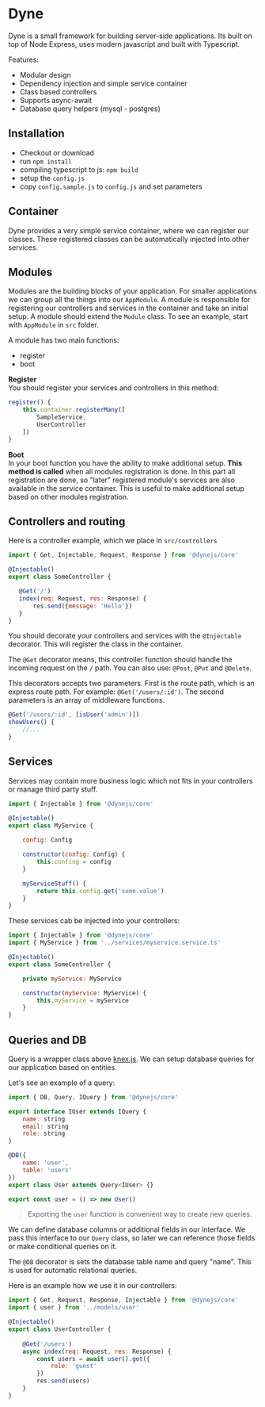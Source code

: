 # Dyne

Dyne is a small framework for building server-side applications. Its built on top of Node Express, uses modern javascript and built with Typescript.

Features:
 - Modular design
 - Dependency injection and simple service container
 - Class based controllers
 - Supports async-await
 - Database query helpers (mysql - postgres)
 
## Installation
 
 - Checkout or download
 - run `npm install`
 - compiling typescript to js: `npm build`
 - setup the `config.js`
 - copy `config.sample.js` to `config.js` and set parameters

## Container
Dyne provides a very simple service container, where we can register our classes. These registered classes can be automatically injected into other services.
 
## Modules
Modules are the building blocks of your application. For smaller applications we can group all the things into our `AppModule`. A module is responsible for registering our controllers and services in the container and take an initial setup. 
A module should extend the `Module` class. To see an example, start with `AppModule` in `src` folder.

A module has two main functions:
- register
- boot

**Register**   
You should register your services and controllers in this method:

```js
register() {
    this.container.registerMany([
        SampleService,
        UserController
    ])
}
```

**Boot**   
In your boot function you have the ability to make additional setup. 
**This method is called** when all modules registration is done. In this part all registration are done, so "later" registered module's services are also available in the service container. This is useful to make additional setup based on other modules registration. 
 
## Controllers and routing
Here is a controller example, which we place in `src/controllers` 
 ```js
import { Get, Injectable, Request, Response } from '@dynejs/core'

@Injectable()
export class SomeController {

    @Get('/')
    index(req: Request, res: Response) {
        res.send({message: 'Hello'})
    }
}
```

You should decorate your controllers and services with the `@Injectable` decorator. This will register the class in the container.

The `@Get` decorator means, this controller function should handle the incoming request on the `/` path. You can also use: `@Post`, `@Put` and `@Delete`.

This decorators accepts two parameters. First is the route path, which is an express route path.
For example: `@Get('/users/:id')`. The second parameters is an array of middleware functions.

```js
@Get('/users/:id', [isUser('admin')])
showUsers() {
    //...
}
```
 
## Services
Services may contain more business logic which not fits in your controllers or manage third party stuff.

```js
import { Injectable } from '@dynejs/core'

@Injectable()
export class MyService {
    
    config: Config

    constructor(config: Config) {
        this.confing = config
    }

    myServiceStuff() {
        return this.config.get('some.value')
    }
}
```

These services cab be injected into your controllers:
```js
import { Injectable } from '@dynejs/core'
import { MyService } from '../services/myservice.service.ts'

@Injectable()
export class SomeController {

    private myService: MyService

    constructor(myService: MyService) {
        this.myService = myService
    }
}   
```

## Queries and DB
Query is a wrapper class above [knex.js](https://knexjs.org/). We can setup database queries for our application based on entities.

Let's see an example of a query:
```js
import { DB, Query, IQuery } from '@dynejs/core'

export interface IUser extends IQuery {
    name: string
    email: string
    role: string
}

@DB({
    name: 'user',
    table: 'users'
})
export class User extends Query<IUser> {}

export const user = () => new User()
```

> Exporting the `user` function is convenient way to create new queries.

We can define database columns or additional fields in our interface. We pass this interface to our `Query` class, so later we can reference those fields or make conditional queries on it.

The `@DB` decorator is sets the database table name and query "name". This is used for automatic relational queries.

Here is an example how we use it in our controllers:

```js
import { Get, Request, Response, Injectable } from '@dynejs/core'
import { user } from '../models/user'

@Injectable()
export class UserController {
    
    @Get('/users')
    async index(req: Request, res: Response) {
        const users = await user().get({
            role: 'guest'
        })
        res.send(users)
    }
}
```
